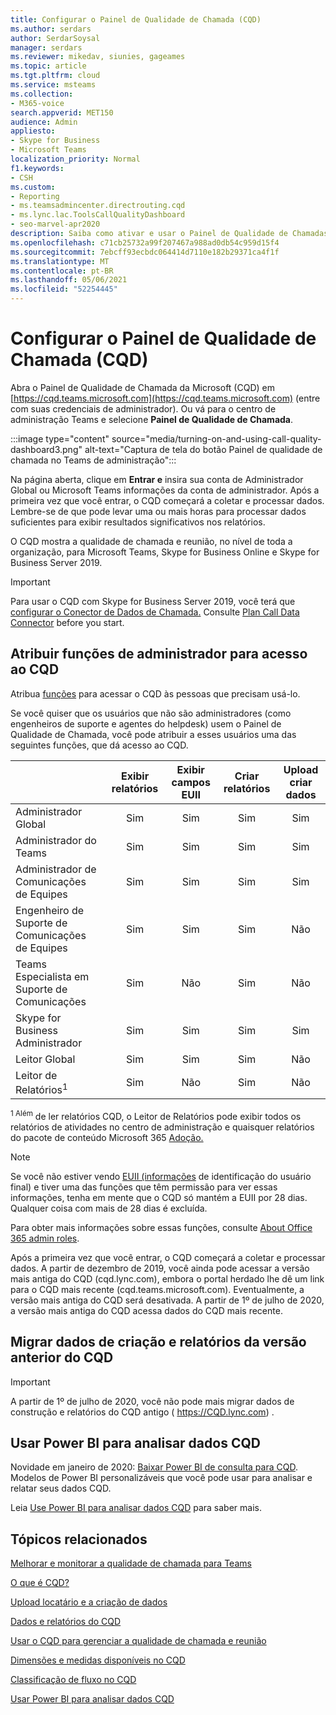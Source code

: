 ```yaml
---
title: Configurar o Painel de Qualidade de Chamada (CQD)
ms.author: serdars
author: SerdarSoysal
manager: serdars
ms.reviewer: mikedav, siunies, gageames
ms.topic: article
ms.tgt.pltfrm: cloud
ms.service: msteams
ms.collection:
- M365-voice
search.appverid: MET150
audience: Admin
appliesto:
- Skype for Business
- Microsoft Teams
localization_priority: Normal
f1.keywords:
- CSH
ms.custom:
- Reporting
- ms.teamsadmincenter.directrouting.cqd
- ms.lync.lac.ToolsCallQualityDashboard
- seo-marvel-apr2020
description: Saiba como ativar e usar o Painel de Qualidade de Chamadas e obter relatórios resumidos de qualidade das chamadas.
ms.openlocfilehash: c71cb25732a99f207467a988ad0db54c959d15f4
ms.sourcegitcommit: 7ebcff93ecbdc064414d7110e182b29371ca4f1f
ms.translationtype: MT
ms.contentlocale: pt-BR
ms.lasthandoff: 05/06/2021
ms.locfileid: "52254445"
---
```

# <a name="set-up-call-quality-dashboard-cqd"></a>Configurar o Painel de Qualidade de Chamada (CQD)

Abra o Painel de Qualidade de Chamada da Microsoft (CQD) em [https://cqd.teams.microsoft.com](https://cqd.teams.microsoft.com) (entre com suas credenciais de administrador). Ou vá para o centro de administração Teams e selecione **Painel de Qualidade de Chamada**. 

:::image type="content" source="media/turning-on-and-using-call-quality-dashboard3.png" alt-text="Captura de tela do botão Painel de qualidade de chamada no Teams de administração":::

Na página aberta, clique em **Entrar e** insira sua conta de Administrador Global ou Microsoft Teams informações da conta de administrador. Após a primeira vez que você entrar, o CQD começará a coletar e processar dados. Lembre-se de que pode levar uma ou mais horas para processar dados suficientes para exibir resultados significativos nos relatórios.

O CQD mostra a qualidade de chamada e reunião, no nível de toda a organização, para Microsoft Teams, Skype for Business Online e Skype for Business Server 2019. 

> [!IMPORTANT]
> Para usar o CQD com Skype for Business Server 2019, você terá que [configurar o Conector de Dados de Chamada.](/skypeforbusiness/hybrid/configure-call-data-connector) Consulte [Plan Call Data Connector](/skypeforbusiness/hybrid/plan-call-data-connector) before you start.


## <a name="assign-admin-roles-for-access-to-cqd"></a>Atribuir funções de administrador para acesso ao CQD

Atribua [funções](/microsoft-365/admin/add-users/about-admin-roles) para acessar o CQD às pessoas que precisam usá-lo.

Se você quiser que os usuários que não são administradores (como engenheiros de suporte e agentes do helpdesk) usem o Painel de Qualidade de Chamada, você pode atribuir a esses usuários uma das seguintes funções, que dá acesso ao CQD. 


|  |Exibir relatórios  |Exibir campos EUII  |Criar relatórios  |Upload criar dados  |
|---------|:-------:|:-------:|:-------:|:-------:|
|Administrador Global     |Sim         |Sim         |Sim         |Sim         |
|Administrador do Teams     |Sim         |Sim         |Sim         |Sim         |
|Administrador de Comunicações de Equipes     |Sim         |Sim         |Sim         |Sim         |
|Engenheiro de Suporte de Comunicações de Equipes     |Sim         |Sim         |Sim         |Não         |
|Teams Especialista em Suporte de Comunicações     |Sim         |Não         |Sim         |Não         |
|Skype for Business Administrador     |Sim         |Sim         |Sim         |Sim         |
|Leitor Global |Sim         |Sim         |Sim         |Não         |
|Leitor de Relatórios<sup>1</sup>     |Sim         |Não         |Sim         |Não         |

<sup>1 Além</sup> de ler relatórios CQD, o [](https://support.office.com/article/activity-reports-0d6dfb17-8582-4172-a9a9-aed798150263) Leitor de Relatórios pode exibir todos os relatórios de atividades no centro de administração e quaisquer relatórios do pacote de conteúdo Microsoft 365 [Adoção.](https://support.office.com/article/Office-365-Adoption-content-pack-77ff780d-ab19-4553-adea-09cb65ad0f1f)

> [!NOTE]
> Se você não estiver vendo [EUII (informações](CQD-data-and-reports.md#euii-data) de identificação do usuário final) e tiver uma das funções que têm permissão para ver essas informações, tenha em mente que o CQD só mantém a EUII por 28 dias. Qualquer coisa com mais de 28 dias é excluída.

Para obter mais informações sobre essas funções, consulte [About Office 365 admin roles](/office365/admin/add-users/about-admin-roles).


Após a primeira vez que você entrar, o CQD começará a coletar e processar dados. A partir de dezembro de 2019, você ainda pode acessar a versão mais antiga do CQD (cqd.lync.com), embora o portal herdado lhe dê um link para o CQD mais recente (cqd.teams.microsoft.com). Eventualmente, a versão mais antiga do CQD será desativada. A partir de 1º de julho de 2020, a versão mais antiga do CQD acessa dados do CQD mais recente.


## <a name="migrate-building-data-and-reports-from-previous-version-of-cqd"></a>Migrar dados de criação e relatórios da versão anterior do CQD

> [!IMPORTANT]
> A partir de 1º de julho de 2020, você não pode mais migrar dados de construção e relatórios do CQD antigo ( https://CQD.lync.com) . 



## <a name="use-power-bi-to-analyze-cqd-data"></a>Usar Power BI para analisar dados CQD

Novidade em janeiro de 2020: [Baixar Power BI de consulta para CQD](https://github.com/MicrosoftDocs/OfficeDocs-SkypeForBusiness/blob/live/Teams/downloads/CQD-Power-BI-query-templates.zip?raw=true). Modelos de Power BI personalizáveis que você pode usar para analisar e relatar seus dados CQD.

Leia [Use Power BI para analisar dados CQD](CQD-Power-BI-query-templates.md) para saber mais.


## <a name="related-topics"></a>Tópicos relacionados

[Melhorar e monitorar a qualidade de chamada para Teams](monitor-call-quality-qos.md)

[O que é CQD?](CQD-what-is-call-quality-dashboard.md)

[Upload locatário e a criação de dados](CQD-upload-tenant-building-data.md)

[Dados e relatórios do CQD](CQD-data-and-reports.md)

[Usar o CQD para gerenciar a qualidade de chamada e reunião](quality-of-experience-review-guide.md)

[Dimensões e medidas disponíveis no CQD](dimensions-and-measures-available-in-call-quality-dashboard.md)

[Classificação de fluxo no CQD](stream-classification-in-call-quality-dashboard.md)

[Usar Power BI para analisar dados CQD](CQD-Power-BI-query-templates.md)